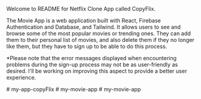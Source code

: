 Welcome to README for Netflix Clone App called CopyFlix.

The Movie App is a web application built with React, Firebase Authentication and Database, and Tailwind. It allows users to see and browse some of the most popular movies or trending ones.
They can add them to their personal list of movies, and
also delete them if they no longer like them, but they have to sign up to be able to do this process.

*Please note that the error messages displayed when encountering problems during the sign-up process may not be as user-friendly as desired. I'll be working on improving this aspect to provide a better user experience.




#   m y - a p p - c o p y F l i x  
 #   m y - m o v i e - a p p  
 #   m y - m o v i e - a p p  
 